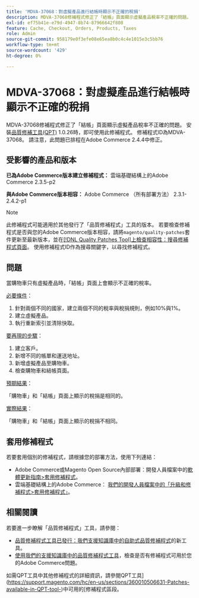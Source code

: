 ```yaml
---
title: 'MDVA-37068：對虛擬產品進行結帳時顯示不正確的稅捐'
description: MDVA-37068修補程式修正了「結帳」頁面顯示虛擬產品稅率不正確的問題。 安裝[Quality Patches Tool (QPT)](/help/announcements/adobe-commerce-announcements/magento-quality-patches-released-new-tool-to-self-serve-quality-patches.md) 1.0.26後，即可使用此修補程式。 修補程式ID為MDVA-37068。 請注意，此問題已排程在Adobe Commerce 2.4.4中修正。
exl-id: ef75b41e-e79d-4947-8b74-87966642f808
feature: Cache, Checkout, Orders, Products, Taxes
role: Admin
source-git-commit: 958179e0f3efe08e65ea8b0c4c4e1015e3c5bb76
workflow-type: tm+mt
source-wordcount: '429'
ht-degree: 0%

---
```


# MDVA-37068：對虛擬產品進行結帳時顯示不正確的稅捐

MDVA-37068修補程式修正了「結帳」頁面顯示虛擬產品稅率不正確的問題。 安裝[品質修補工具(QPT)](/help/announcements/adobe-commerce-announcements/magento-quality-patches-released-new-tool-to-self-serve-quality-patches.md) 1.0.26時，即可使用此修補程式。 修補程式ID為MDVA-37068。 請注意，此問題已排程在Adobe Commerce 2.4.4中修正。

## 受影響的產品和版本

**已為Adobe Commerce版本建立修補程式：**
雲端基礎結構上的Adobe Commerce 2.3.5-p2

**與Adobe Commerce版本相容：**
Adobe Commerce （所有部署方法） 2.3.1-2.4.2-p1

>[!NOTE]
>
>此修補程式可能適用於其他發行了「品質修補程式」工具的版本。 若要檢查修補程式是否與您的Adobe Commerce版本相容，請將`magento/quality-patches`套件更新至最新版本，並在[[!DNL Quality Patches Tool]上檢查相容性：搜尋修補程式頁面](https://devdocs.magento.com/quality-patches/tool.html#patch-grid)。 使用修補程式ID作為搜尋關鍵字，以尋找修補程式。

## 問題

當購物車只有虛擬產品時，「結帳」頁面上會顯示不正確的稅率。

<u>必要條件</u>：

1. 針對兩個不同的國家，建立兩個不同的稅率與稅捐規則，例如10%與1%。
1. 建立虛擬產品。
1. 執行重新索引並清除快取。

<u>要再現的步驟</u>：

1. 建立客戶。
1. 新增不同的帳單和運送地址。
1. 新增虛擬產品至購物車。
1. 檢查購物車和結帳頁面。

<u>預期結果</u>：

「購物車」和「結帳」頁面上顯示的稅捐是相同的。

<u>實際結果</u>：

「購物車」和「結帳」頁面上顯示的稅捐不相同。

## 套用修補程式

若要套用個別的修補程式，請根據您的部署方法，使用下列連結：

* Adobe Commerce或Magento Open Source內部部署：開發人員檔案中的[軟體更新指南>套用修補程式](https://devdocs.magento.com/guides/v2.4/comp-mgr/patching/mqp.html)。
* 雲端基礎結構上的Adobe Commerce： [我們的開發人員檔案中的「升級和修補程式>套用修補程式」](https://devdocs.magento.com/cloud/project/project-patch.html)。

## 相關閱讀

若要進一步瞭解「品質修補程式」工具，請參閱：

* [品質修補程式工具已發行：我們支援知識庫中的自助式品質修補程式](/help/announcements/adobe-commerce-announcements/magento-quality-patches-released-new-tool-to-self-serve-quality-patches.md)的新工具。
* [使用我們的支援知識庫中的品質修補程式工具](/help/support-tools/patches-available-in-qpt-tool/check-patch-for-magento-issue-with-magento-quality-patches.md)，檢查是否有修補程式可用於您的Adobe Commerce問題。

如需QPT工具中其他修補程式的詳細資訊，請參閱QPT工具](https://support.magento.com/hc/en-us/sections/360010506631-Patches-available-in-QPT-tool-)中可用的[修補程式區段。
